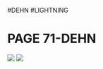 #DEHN
#LIGHTNING

# PAGE 71-DEHN
![](https://i.imgur.com/dgCqAS2.png)
![](https://i.imgur.com/owEKNlN.png)
